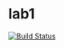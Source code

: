 # lab1

[![Build Status](https://travis-ci.com/itmo-java-basics-2020/task-1-Solovejko.svg?branch=master)](https://travis-ci.com/itmo-java-basics-2020/task-1-ask-1-Solovejko) 